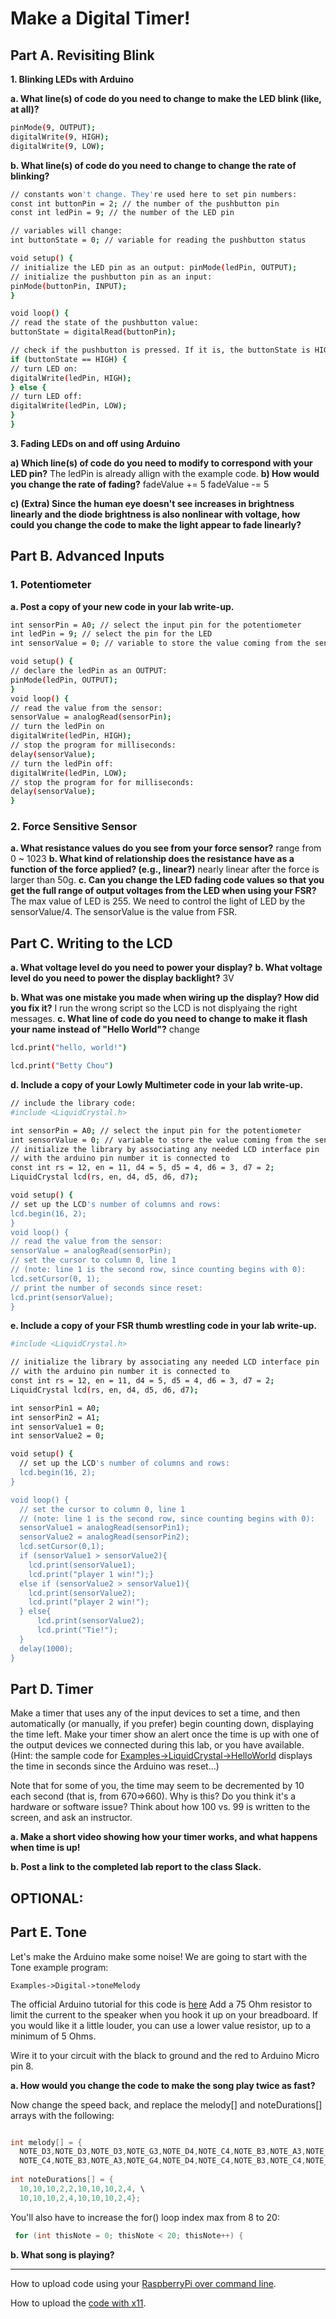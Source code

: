# Make a Digital Timer!
 
## Part A. Revisiting Blink

**1. Blinking LEDs with Arduino**

**a. What line(s) of code do you need to change to make the LED blink (like, at all)?**
```sh
pinMode(9, OUTPUT);
digitalWrite(9, HIGH);
digitalWrite(9, LOW);
```
**b. What line(s) of code do you need to change to change the rate of blinking?**
```sh
// constants won't change. They're used here to set pin numbers:
const int buttonPin = 2; // the number of the pushbutton pin
const int ledPin = 9; // the number of the LED pin

// variables will change:
int buttonState = 0; // variable for reading the pushbutton status

void setup() {
// initialize the LED pin as an output: pinMode(ledPin, OUTPUT);
// initialize the pushbutton pin as an input:
pinMode(buttonPin, INPUT);
}

void loop() {
// read the state of the pushbutton value:
buttonState = digitalRead(buttonPin);

// check if the pushbutton is pressed. If it is, the buttonState is HIGH:
if (buttonState == HIGH) {
// turn LED on:
digitalWrite(ledPin, HIGH);
} else {
// turn LED off:
digitalWrite(ledPin, LOW);
}
}
```
**3. Fading LEDs on and off using Arduino**

**a) Which line(s) of code do you need to modify to correspond with your LED pin?**
The ledPin is already allign with the example code.
**b) How would you change the rate of fading?**
fadeValue += 5 
fadeValue -= 5

**c) (Extra) Since the human eye doesn't see increases in brightness linearly and the diode brightness is also nonlinear with voltage, how could you change the code to make the light appear to fade linearly?**

## Part B. Advanced Inputs

### 1. Potentiometer
**a. Post a copy of your new code in your lab write-up.**
```sh
int sensorPin = A0; // select the input pin for the potentiometer
int ledPin = 9; // select the pin for the LED
int sensorValue = 0; // variable to store the value coming from the sensor

void setup() {
// declare the ledPin as an OUTPUT:
pinMode(ledPin, OUTPUT);
}
void loop() {
// read the value from the sensor:
sensorValue = analogRead(sensorPin);
// turn the ledPin on
digitalWrite(ledPin, HIGH);
// stop the program for milliseconds:
delay(sensorValue);
// turn the ledPin off:
digitalWrite(ledPin, LOW);
// stop the program for for milliseconds:
delay(sensorValue);
}
```
### 2. Force Sensitive Sensor

**a. What resistance values do you see from your force sensor?**
range from 0 ~ 1023
**b. What kind of relationship does the resistance have as a function of the force applied? (e.g., linear?)**
nearly linear after the force is larger than 50g.
**c. Can you change the LED fading code values so that you get the full range of output voltages from the LED when using your FSR?**
The max value of LED is 255. We need to control the light of LED by the sensorValue/4.
The sensorValue is the value from FSR.

## Part C. Writing to the LCD
 
**a. What voltage level do you need to power your display?**
**b. What voltage level do you need to power the display backlight?**
3V
  
**b. What was one mistake you made when wiring up the display? How did you fix it?**
I run the wrong script so the LCD is not displyaing the right messages. 
**c. What line of code do you need to change to make it flash your name instead of "Hello World"?**
change 
```sh
lcd.print("hello, world!")
```
```sh
lcd.print("Betty Chou")
```
**d. Include a copy of your Lowly Multimeter code in your lab write-up.**
```sh
// include the library code:
#include <LiquidCrystal.h>

int sensorPin = A0; // select the input pin for the potentiometer
int sensorValue = 0; // variable to store the value coming from the sensor
// initialize the library by associating any needed LCD interface pin
// with the arduino pin number it is connected to
const int rs = 12, en = 11, d4 = 5, d5 = 4, d6 = 3, d7 = 2;
LiquidCrystal lcd(rs, en, d4, d5, d6, d7);

void setup() {
// set up the LCD's number of columns and rows:
lcd.begin(16, 2);
}
void loop() {
// read the value from the sensor:
sensorValue = analogRead(sensorPin);
// set the cursor to column 0, line 1
// (note: line 1 is the second row, since counting begins with 0):
lcd.setCursor(0, 1);
// print the number of seconds since reset:
lcd.print(sensorValue);
}
```
**e. Include a copy of your FSR thumb wrestling code in your lab write-up.**
```sh
#include <LiquidCrystal.h>

// initialize the library by associating any needed LCD interface pin
// with the arduino pin number it is connected to
const int rs = 12, en = 11, d4 = 5, d5 = 4, d6 = 3, d7 = 2;
LiquidCrystal lcd(rs, en, d4, d5, d6, d7);

int sensorPin1 = A0;
int sensorPin2 = A1;
int sensorValue1 = 0;
int sensorValue2 = 0;

void setup() {
  // set up the LCD's number of columns and rows:
  lcd.begin(16, 2);
}

void loop() {
  // set the cursor to column 0, line 1
  // (note: line 1 is the second row, since counting begins with 0):
  sensorValue1 = analogRead(sensorPin1);
  sensorValue2 = analogRead(sensorPin2);
  lcd.setCursor(0,1);
  if (sensorValue1 > sensorValue2){
    lcd.print(sensorValue1);
    lcd.print("player 1 win!");}
  else if (sensorValue2 > sensorValue1){
    lcd.print(sensorValue2);
    lcd.print("player 2 win!");
  } else{
      lcd.print(sensorValue2);
      lcd.print("Tie!");
  }
  delay(1000);
}
```

## Part D. Timer

Make a timer that uses any of the input devices to set a time, and then automatically (or manually, if you prefer) begin counting down, displaying the time left. Make your timer show an alert once the time is up with one of the output devices we connected during this lab, or you have available. (Hint: the sample code for [Examples->LiquidCrystal->HelloWorld](https://www.arduino.cc/en/Tutorial/HelloWorld) displays the time in seconds since the Arduino was reset...)
 
Note that for some of you, the time may seem to be decremented by 10 each second (that is, from 670=>660). Why is this? Do you think it's a hardware or software issue? Think about how 100 vs. 99 is written to the screen, and ask an instructor.

**a. Make a short video showing how your timer works, and what happens when time is up!**

**b. Post a link to the completed lab report to the class Slack.**

## OPTIONAL:
## Part E. Tone

Let's make the Arduino make some noise! We are going to start with the Tone example program:
 
`Examples->Digital->toneMelody`

The official Arduino tutorial for this code is [here](https://www.arduino.cc/en/Tutorial/ToneMelody?from=Tutorial.Tone)
Add a 75 Ohm resistor to limit the current to the speaker when you hook it up on your breadboard. If you would like it a little louder, you can use a lower value resistor, up to a minimum of 5 Ohms.

Wire it to your circuit with the black to ground and the red to Arduino Micro pin 8. 

**a. How would you change the code to make the song play twice as fast?**
 
Now change the speed back, and replace the melody[] and noteDurations[] arrays with the following:
```c++

int melody[] = {
  NOTE_D3,NOTE_D3,NOTE_D3,NOTE_G3,NOTE_D4,NOTE_C4,NOTE_B3,NOTE_A3,NOTE_G4,NOTE_D4, \
  NOTE_C4,NOTE_B3,NOTE_A3,NOTE_G4,NOTE_D4,NOTE_C4,NOTE_B3,NOTE_C4,NOTE_A3,0};
 
int noteDurations[] = {
  10,10,10,2,2,10,10,10,2,4, \
  10,10,10,2,4,10,10,10,2,4};
 ```
You'll also have to increase the for() loop index max from 8 to 20:
 ```c++
  for (int thisNote = 0; thisNote < 20; thisNote++) {
 ```
**b. What song is playing?**
 



---
How to upload code using your [RaspberryPi over command line](https://github.com/FAR-Lab/Developing-and-Designing-Interactive-Devices/wiki/Uploading-code-to-the-Arduino-via-Raspberry-Pi-SSH).

How to upload the [code with x11](https://github.com/FAR-Lab/Developing-and-Designing-Interactive-Devices/wiki/Uploading-code-to-the-Arduino-via-Raspberry-Pi-XWindows).